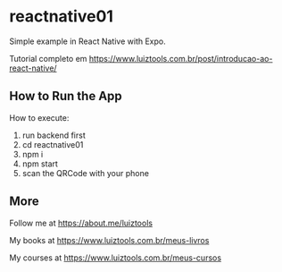 # reactnative01

Simple example in React Native with Expo.

Tutorial completo em https://www.luiztools.com.br/post/introducao-ao-react-native/

## How to Run the App
How to execute:

1. run backend first
2. cd reactnative01
3. npm i
4. npm start
5. scan the QRCode with your phone

## More

Follow me at https://about.me/luiztools

My books at https://www.luiztools.com.br/meus-livros

My courses at https://www.luiztools.com.br/meus-cursos